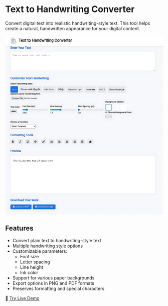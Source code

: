 # Text to Handwriting Converter

Convert digital text into realistic handwriting-style text. This tool helps create a natural, handwritten appearance for your digital content.

[![Preview](preview.png)](https://youtu.be/RUiNi6av7fE?feature=shared)

## Features

- Convert plain text to handwriting-style text
- Multiple handwriting style options
- Customizable parameters:
  - Font size
  - Letter spacing
  - Line height
  - Ink color
- Support for various paper backgrounds
- Export options in PNG and PDF formats
- Preserves formatting and special characters

🔗 [Try Live Demo](https://amankumar0098.github.io/Text-to-Handwriting-Converter/)



